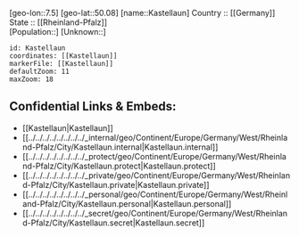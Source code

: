 ﻿---
location: [50.08,7.5] 
mapzoom: [7,12] 
mapmarker: city 
type: City
tags:
- geo/City


SpocWebEntityId: 31340
isDeleted: false
confidential: public

---
[geo-lon::7.5] 
[geo-lat::50.08] 
[name::Kastellaun] 
Country :: [[Germany]]  
State :: [[Rheinland-Pfalz]]  
[Population::] 
[Unknown::] 


```leaflet
id: Kastellaun
coordinates: [[Kastellaun]] 
markerFile: [[Kastellaun]] 
defaultZoom: 11 
maxZoom: 18
```


## Confidential Links & Embeds: 
- [[Kastellaun|Kastellaun]]  
- [[../../../../../../../../_internal/geo/Continent/Europe/Germany/West/Rheinland-Pfalz/City/Kastellaun.internal|Kastellaun.internal]] 
- [[../../../../../../../../_protect/geo/Continent/Europe/Germany/West/Rheinland-Pfalz/City/Kastellaun.protect|Kastellaun.protect]] 
- [[../../../../../../../../_private/geo/Continent/Europe/Germany/West/Rheinland-Pfalz/City/Kastellaun.private|Kastellaun.private]] 
- [[../../../../../../../../_personal/geo/Continent/Europe/Germany/West/Rheinland-Pfalz/City/Kastellaun.personal|Kastellaun.personal]] 
- [[../../../../../../../../_secret/geo/Continent/Europe/Germany/West/Rheinland-Pfalz/City/Kastellaun.secret|Kastellaun.secret]] 
